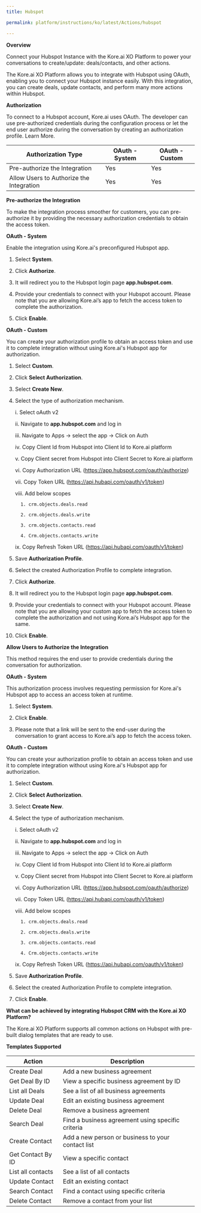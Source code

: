 ```yaml
---
title: Hubspot

permalink: platform/instructions/ko/latest/Actions/hubspot

---
```


<base target="_blank">
<container>

**Overview**

Connect your Hubspot Instance with the Kore.ai XO Platform to power your conversations to create/update: deals/contacts, and other actions.

The Kore.ai XO Platform allows you to integrate with Hubspot using OAuth, enabling you to connect your Hubspot instance easily. With this integration, you can create deals, update contacts, and perform many more actions within Hubspot.


</container>

<container>

**Authorization**
 
To connect to a Hubspot account, Kore.ai uses OAuth. The developer can use pre-authorized credentials during the configuration process or let the end user authorize during the conversation by creating an authorization profile. Learn More.
 
 |Authorization Type                      | OAuth - System | OAuth - Custom |
 |----------------------------------------|----------------|----------------|
 |Pre-authorize the Integration           |       Yes      |       Yes      |
 |Allow Users to Authorize the Integration|       Yes      |       Yes      |


**Pre-authorize the Integration**
 
 To make the integration process smoother for customers, you can pre-authorize it by providing the necessary authorization credentials to obtain the access token.

**OAuth - System**
 
 Enable the integration using Kore.ai's preconfigured Hubspot app. 
 
1. Select **System**.
 
2. Click **Authorize**.
 
3. It will redirect you to the Hubspot login page **app.hubspot.com**.
 
4. Provide your credentials to connect with your Hubspot account.
   Please note that you are allowing Kore.ai’s app to fetch the access token to complete the authorization.
 
5. Click **Enable**.
 
 
**OAuth - Custom**
 
 You can create your authorization profile to obtain an access token and use it to complete integration without using Kore.ai's Hubspot app for authorization.
 
1. Select **Custom**.
 
2. Click **Select Authorization**.
 
3. Select **Create New**.
 
4. Select the type of authorization mechanism. 
 
    i.  Select oAuth v2
 
   ii.  Navigate to **app.hubspot.com** and log in 
 
   iii.  Navigate to Apps → select the app → Click on Auth
 
   iv.  Copy Client Id from Hubspot into Client Id to Kore.ai platform
 
    v.  Copy Client secret from Hubspot into Client Secret to Kore.ai platform
 
   vi.  Copy Authorization URL (https://app.hubspot.com/oauth/authorize)
 
   vii. Copy Token URL (https://api.hubapi.com/oauth/v1/token)
 
   viii.  Add below scopes 
 
         1. crm.objects.deals.read
 
         2. crm.objects.deals.write 
 
         3. crm.objects.contacts.read 
  
         4. Crm.objects.contacts.write
 
    ix. Copy Refresh Token URL (https://api.hubapi.com/oauth/v1/token)
 
5. Save **Authorization Profile**.
 
6. Select the created Authorization Profile to complete integration.
 
7. Click **Authorize**.
 
8. It will redirect you to the Hubspot login page **app.hubspot.com**. 
 
9. Provide your credentials to connect with your Hubspot account. 
   Please note that you are allowing your custom app to fetch the access token to complete the authorization and not using Kore.ai’s Hubspot app for the same.
 
10. Click **Enable**.
 
 
**Allow Users to Authorize the Integration**
 
This method requires the end user to provide credentials during the conversation for authorization.
 
**OAuth - System**
 
 This authorization process involves requesting permission for Kore.ai's Hubspot app to access an access token at runtime.
 
1. Select **System**.
 
2. Click **Enable**.
 
3. Please note that a link will be sent to the end-user during the conversation to grant access to Kore.ai’s app to fetch the access token.
 
 **OAuth - Custom**
 
 You can create your authorization profile to obtain an access token and use it to complete integration without using Kore.ai's Hubspot app for authorization.
 
1. Select **Custom**.
 
2. Click **Select Authorization**.
 
3. Select **Create New**.
 
4. Select the type of authorization mechanism. 
 
    i.  Select oAuth v2
 
   ii.  Navigate to **app.hubspot.com** and log in 
 
   iii.  Navigate to Apps → select the app → Click on Auth
 
   iv.  Copy Client Id from Hubspot into Client Id to Kore.ai platform
 
    v.  Copy Client secret from Hubspot into Client Secret to Kore.ai platform
 
   vi.  Copy Authorization URL (https://app.hubspot.com/oauth/authorize)
 
   vii. Copy Token URL (https://api.hubapi.com/oauth/v1/token)
 
   viii.  Add below scopes 
 
         1. crm.objects.deals.read
 
         2. crm.objects.deals.write 
 
         3. crm.objects.contacts.read 
  
         4. Crm.objects.contacts.write
 
    ix. Copy Refresh Token URL (https://api.hubapi.com/oauth/v1/token)
 
5. Save **Authorization Profile**.
 
6. Select the created Authorization Profile to complete integration.
 
7. Click **Enable**.
 
</container>

<container>

**What can be achieved by integrating Hubspot CRM with the Kore.ai XO Platform?**
 
The Kore.ai XO Platform supports all common actions on Hubspot with pre-built dialog templates that are ready to use. 
 
**Templates Supported**

| Action           | Description            |
|------------------|------------------------|
|Create Deal|Add a new business agreement|
|Get Deal By ID |View a specific business agreement by ID|
|List all Deals          |See a list of all business agreements|
|Update Deal     |Edit an existing business agreement|
|Delete Deal       |Remove a business agreement|
|Search Deal      |Find a business agreement using specific criteria|
|Create Contact|Add a new person or business to your contact list|
|Get Contact By ID       |View a specific contact|
|List all contacts      |See a list of all contacts|
|Update Contact |Edit an existing contact|
|Search Contact       |Find a contact using specific criteria|
|Delete Contact  |Remove a contact from your list|

</container>

